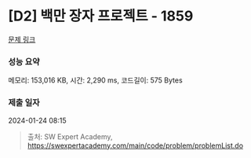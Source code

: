 # [D2] 백만 장자 프로젝트 - 1859 

[문제 링크](https://swexpertacademy.com/main/code/problem/problemDetail.do?contestProbId=AV5LrsUaDxcDFAXc) 

### 성능 요약

메모리: 153,016 KB, 시간: 2,290 ms, 코드길이: 575 Bytes

### 제출 일자

2024-01-24 08:15



> 출처: SW Expert Academy, https://swexpertacademy.com/main/code/problem/problemList.do